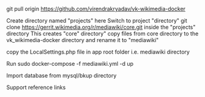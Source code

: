 
git pull origin https://github.com/virendrakryadav/vk-wikimedia-docker

Create directory named "projects" here
Switch to project "directory"
git clone https://gerrit.wikimedia.org/r/mediawiki/core.git inside the "projects" directory
This creates "core" directory" 
copy files from core directory to the vk_wikimedia-docker directory and rename it to "mediawiki"

copy the LocalSettings.php file in app root folder i.e. mediawiki directory

Run sudo docker-compose -f mediawiki.yml -d up


Import database from mysql/bkup directory


Support reference links
